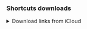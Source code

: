 ### Shortcuts downloads

<details>
<summary>Download links from iCloud</summary>

| Button | Logic |Link |
|:--|:--|:--|
| ![](images/11.22.32-removebg-preview.png) | ![](images/2025-02-24_12.48.11.png)| [Download](https://www.icloud.com/shortcuts/e31e760cfab049ea87b58156df88f8e0) |
| ![](images/11.27.16-removebg-preview.png) | ![](images/2025-02-24_13.06.45.png)| [Download](https://www.icloud.com/shortcuts/fd0d53d7288d41b1878f783d009f80df) |
| ![](images/11.28.28-removebg-preview.png) | ![](images/2025-02-24_13.19.26.png)| [Download](https://www.icloud.com/shortcuts/3ec40e0f47c64018aad99f820e2a686e) |
| ![](images/11.23.26-removebg-preview.png) | ![](images/2025-02-24_13.22.19.png)| [Download](https://www.icloud.com/shortcuts/32bc5dfe4ffb4aa9aec13c631db83b1d) |
| ![](images/11.26.53-removebg-preview.png) | ![](images/2025-02-24_13.26.57.png)| [Download](https://www.icloud.com/shortcuts/201f3ab2882a44f7a8e8830e6c793ac2) |
| ![](images/11.49.24-removebg-preview.png) | ![](images/2025-02-24_13.29.52.png)| [Download](https://www.icloud.com/shortcuts/821656d2a40746a6bd576a96a35e00f2) |
| ![](images/11.49.38-removebg-preview.png) | ![](images/2025-02-24_13.34.44.png)| [Download](https://www.icloud.com/shortcuts/a8aa3c0d380a4180b159af81d6254b38) |
| ![](images/11.49.51-removebg-preview.png) | ![](images/2025-02-24_13.38.10.png)| [Download](https://www.icloud.com/shortcuts/025b4bbe16f2400aa08d86c98076178f) |
| ![](images/11.50.05-removebg-preview.png) | ![](images/2025-02-24_13.47.37.png)| [Download](https://www.icloud.com/shortcuts/2789ed2169214ce6872314cc545a1303) |
| ![](images/11.50.32-removebg-preview.png) | ![](images/2025-02-24_13.53.02.png)| [Download](https://www.icloud.com/shortcuts/fb50a2e5722d414e82c39c5a7bea8acc) |
| ![](images/12.12.43-removebg-preview.png) | ![](images/2025-02-24_13.56.10.png)| [Download](https://www.icloud.com/shortcuts/8fb7add9ea9a4b24ab3c7d9546bbe8f3) |
| ![](images/12.12.57-removebg-preview.png) | ![](images/2025-02-24_14.02.46.png)| [Download](https://www.icloud.com/shortcuts/fc96b69a9caa44b2828d847c4d0c1d24) |
| ![](images/12.13.08-removebg-preview.png) | ![](images/2025-02-24_14.06.41.png)| [Download](https://www.icloud.com/shortcuts/709df61f70c2411fa1ce46c0b64d8634) |
| ![](images/12.13.28-removebg-preview.png) | ![](images/2025-02-24_14.24.47.png)| [Download](https://www.icloud.com/shortcuts/a1891dc1605b480e893d5d225e0140a9) |
| ![](images/12.13.43-removebg-preview.png) | ![](images/2025-02-24_14.29.16.png)| [Download](https://www.icloud.com/shortcuts/b18c26e74c79406a9d0b3611fd4bbbc0) |
| ![](images/12.13.57-removebg-preview.png) | ![](images/2025-02-24_14.36.16.png)| [Download](https://www.icloud.com/shortcuts/aab932521b624c1291e71e88d4e896b3) |
| ![](images/12.14.10-removebg-preview.png) | ![](images/2025-02-24_14.43.21.png)| [Download](https://www.icloud.com/shortcuts/c25fcc0f62f64a099dba584fcad0d29e) |
| ![](images/12.14.20-removebg-preview.png) | ![](images/2025-02-24_14.43.21.png)| [Download](https://www.icloud.com/shortcuts/4a20a41c31904101b073af17e68b0bdf) |
</details>

